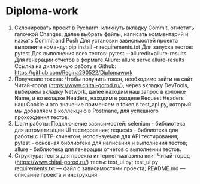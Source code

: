 # Diploma-work
1. Склонировать проект в Pycharm: кликнуть вкладку Commit, отметить галочкой Changes, далее выбрать файлы, написать комментарий и нажать Commit and Push
   Для установки зависимостей проекта выполните команду: pip install -r requirements.txt
   Для запуска тестов: pytest
   Для выполнения всех тестов: pytest --alluredir=allure-results
   Для генерации отчетов в формате Allure: allure serve allure-results
   Ссылка на дипломную работу в Github: https://github.com/Regina290522/Diplomawork
2. Получение токена: Чтобы получить токен, необходимо зайти на сайт Читай-город (https://www.chitai-gorod.ru/), через вкладку DevTools, выбираем вкладку Network, далее находим наш запрос в колонке Name, и во вкладке Headers, находим в разделе Request Headers наш Cookie и это значение применяем в token в test_api.py, который мы добавляем в коллекцию в Postmane, для успешного прохождения тестов.
3. Шаги работы: 
Подключение зависимостей: selenium - библиотека для автоматизации UI тестирования;
   requests - библиотека для работы с HTTP-клиентом, используемая для API тестирования;
   pytest - основная библиотека для написания и выполнения тестов;
   allure - библиотека для генерации отчетов о выполнении тестов.
4. Структура: тесты для проекта интернет-магазина книг Читай-город (https://www.chitai-gorod.ru/)
тесты: test_ui.py; test_ui.py
requirements.txt — файл с зависимостями проекта;
README.md — описание проекта и инструкция.